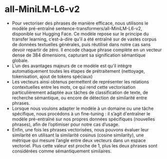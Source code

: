 
# all-MiniLM-L6-v2 
- Pour vectoriser des phrases de manière efficace, nous utilisons le modèle pré-entraîné sentence-transformers/all-MiniLM-L6-v2, disponible sur Hugging Face. Ce modèle repose sur le principe du transfer learning, c’est-à-dire qu’il a été entraîné sur de vastes corpus de données textuelles générales, puis réutilisé dans notre cas sans devoir repartir de zéro. Il encode chaque phrase complète en un vecteur dense de 384 dimensions, capturant sa signification sémantique globale.
- L’un des avantages majeurs de ce modèle est qu’il intègre automatiquement toutes les étapes de prétraitement (nettoyage, tokenisation, ajout de tokens spéciaux)
- Les vecteurs ainsi obtenus permettent de représenter les relations contextuelles entre les mots, ce qui rend cette vectorisation particulièrement adaptée aux tâches de classification de texte, de recherche sémantique, ou encore de détection de similarité entre phrases.
- Lorsque nous voulons adapter le modèle à un domaine ou une tâche spécifique, nous procédons à un fine-tuning : il s’agit d'entraîner le modèle pré-entraîné sur nos propres données spécifiques (nouvelles phrases), afin de l’optimiser pour notre cas d’usage.
- Enfin, une fois les phrases vectorisées, nous pouvons évaluer leur similarité en utilisant la similarité cosinus (cosine similarity), une métrique qui mesure l’angle entre deux vecteurs dans un espace vectoriel. Plus cette valeur est proche de 1, plus les deux phrases sont considérées comme sémantiquement similaires.
